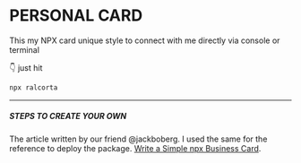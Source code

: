 # PERSONAL CARD

This my NPX card unique style to connect with me directly via console or terminal

👇 just hit

```bash
npx ralcorta
```

<hr/>

##### STEPS TO CREATE YOUR OWN

The article written by our friend @jackboberg. I used the same for the reference to deploy the package.
[Write a Simple npx Business Card](https://studioelsa.se/blog/open-source-oss-npx-business-card).
